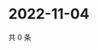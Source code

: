 # 2022-11-04

共 0 条

<!-- BEGIN WEIBO -->
<!-- 最后更新时间 Fri Nov 04 2022 02:25:12 GMT+0800 (China Standard Time) -->

<!-- END WEIBO -->
